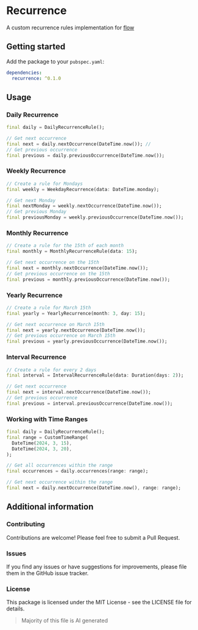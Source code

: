 # Recurrence

A custom recurrence rules implementation for [flow](https://github.com/flow-mn/flow)

## Getting started

Add the package to your `pubspec.yaml`:

```yaml
dependencies:
  recurrence: ^0.1.0
```

## Usage

### Daily Recurrence

```dart
final daily = DailyRecurrenceRule();

// Get next occurrence
final next = daily.nextOccurrence(DateTime.now()); // 
// Get previous occurrence
final previous = daily.previousOccurrence(DateTime.now());
```

### Weekly Recurrence

```dart
// Create a rule for Mondays
final weekly = WeekdayRecurrence(data: DateTime.monday);

// Get next Monday
final nextMonday = weekly.nextOccurrence(DateTime.now());
// Get previous Monday
final previousMonday = weekly.previousOccurrence(DateTime.now());
```

### Monthly Recurrence

```dart
// Create a rule for the 15th of each month
final monthly = MonthlyRecurrenceRule(data: 15);

// Get next occurrence on the 15th
final next = monthly.nextOccurrence(DateTime.now());
// Get previous occurrence on the 15th
final previous = monthly.previousOccurrence(DateTime.now());
```

### Yearly Recurrence

```dart
// Create a rule for March 15th
final yearly = YearlyRecurrence(month: 3, day: 15);

// Get next occurrence on March 15th
final next = yearly.nextOccurrence(DateTime.now());
// Get previous occurrence on March 15th
final previous = yearly.previousOccurrence(DateTime.now());
```

### Interval Recurrence

```dart
// Create a rule for every 2 days
final interval = IntervalRecurrenceRule(data: Duration(days: 2));

// Get next occurrence
final next = interval.nextOccurrence(DateTime.now());
// Get previous occurrence
final previous = interval.previousOccurrence(DateTime.now());
```

### Working with Time Ranges

```dart
final daily = DailyRecurrenceRule();
final range = CustomTimeRange(
  DateTime(2024, 3, 15),
  DateTime(2024, 3, 20),
);

// Get all occurrences within the range
final occurrences = daily.occurrences(range: range);

// Get next occurrence within the range
final next = daily.nextOccurrence(DateTime.now(), range: range);
```

## Additional information

### Contributing

Contributions are welcome! Please feel free to submit a Pull Request.

### Issues

If you find any issues or have suggestions for improvements, please file them in
the GitHub issue tracker.

### License

This package is licensed under the MIT License - see the LICENSE file for details.

> Majority of this file is AI generated
